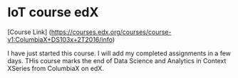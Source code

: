 # IoT course edX

[Course Link] (https://courses.edx.org/courses/course-v1:ColumbiaX+DS103x+2T2016/info)

I have just started this course. I will add my completed assignments in  a few days. THis course marks the end of 
Data Science and Analytics in Context XSeries from ColumbiaX on edX.
